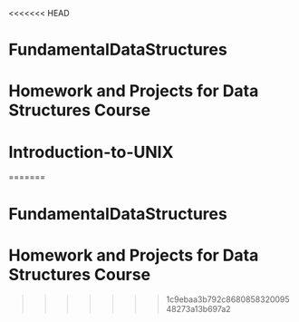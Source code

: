 <<<<<<< HEAD
# FundamentalDataStructures
# Homework and Projects for Data Structures Course
# Introduction-to-UNIX
=======
# FundamentalDataStructures
# Homework and Projects for Data Structures Course
>>>>>>> 1c9ebaa3b792c868085832009548273a13b697a2
